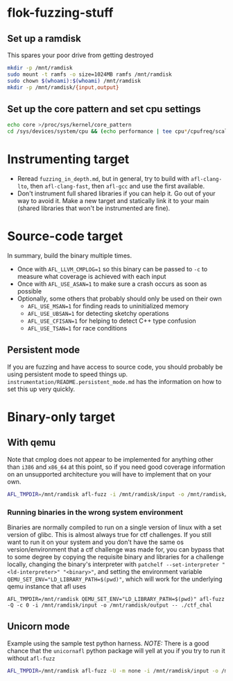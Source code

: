 # flok-fuzzing-stuff


## Set up a ramdisk
This spares your poor drive from getting destroyed
```bash
mkdir -p /mnt/ramdisk
sudo mount -t ramfs -o size=1024MB ramfs /mnt/ramdisk
sudo chown $(whoami):$(whoami) /mnt/ramdisk
mkdir -p /mnt/ramdisk/{input,output}
```

## Set up the core pattern and set cpu settings
```bash
echo core >/proc/sys/kernel/core_pattern
cd /sys/devices/system/cpu && (echo performance | tee cpu*/cpufreq/scaling_governor) && cd -
```

# Instrumenting target
- Reread `fuzzing_in_depth.md`, but in general, try to build with `afl-clang-lto`, then `afl-clang-fast`, then `afl-gcc` and use the first available.
- Don't instrument full shared libraries if you can help it. Go out of your way to avoid it. Make a new target and statically link it to your main (shared libraries that won't be instrumented are fine).

# Source-code target
In summary, build the binary multiple times.
- Once with `AFL_LLVM_CMPLOG=1` so this binary can be passed to `-c` to measure what coverage is achieved with each input
- Once with `AFL_USE_ASAN=1` to make sure a crash occurs as soon as possible
- Optionally, some others that probably should only be used on their own
    - `AFL_USE_MSAN=1` for finding reads to uninitialized memory
    - `AFL_USE_UBSAN=1` for detecting sketchy operations
    - `AFL_USE_CFISAN=1` for helping to detect C++ type confusion
    - `AFL_USE_TSAN=1` for race conditions

## Persistent mode
If you are fuzzing and have access to source code, you should probably be using persistent mode to speed things up. `instrumentation/README.persistent_mode.md` has the information on how to set this up very quickly.

# Binary-only target

## With qemu
Note that cmplog does not appear to be implemented for anything other than `i386` and `x86_64` at this point, so if you need good coverage information on an unsupported architecture you will have to implement that on your own.
```bash
AFL_TMPDIR=/mnt/ramdisk afl-fuzz -i /mnt/ramdisk/input -o /mnt/ramdisk/output -Q -c 0 -- ./fuzz_qemu
```

### Running binaries in the wrong system environment
Binaries are normally compiled to run on a single version of linux with a set version of glibc. 
This is almost always true for ctf challenges. If you still want to run it on your system and you don't have the same os version/environment that a ctf challenge was made for, you can bypass that to some degree by copying the requisite binary and libraries for a challenge locally, changing the binary's interpreter with `patchelf --set-interpreter "<ld-interpreter>" "<binary>"`, and 
setting the environment variable `QEMU_SET_ENV="LD_LIBRARY_PATH=$(pwd)"`, which will work for the underlying qemu instance that afl uses
```
AFL_TMPDIR=/mnt/ramdisk QEMU_SET_ENV="LD_LIBRARY_PATH=$(pwd)" afl-fuzz -Q -c 0 -i /mnt/ramdisk/input -o /mnt/ramdisk/output -- ./ctf_chal
```

## Unicorn mode
Example using the sample test python harness. *NOTE:* There is a good chance that the `unicornafl` python package will yell at you if you try to run it without `afl-fuzz`
```bash
AFL_TMPDIR=/mnt/ramdisk afl-fuzz -U -m none -i /mnt/ramdisk/input -o /mnt/ramdisk/output -- python3 simple_test_harness.py ./simple_target.bin
```
